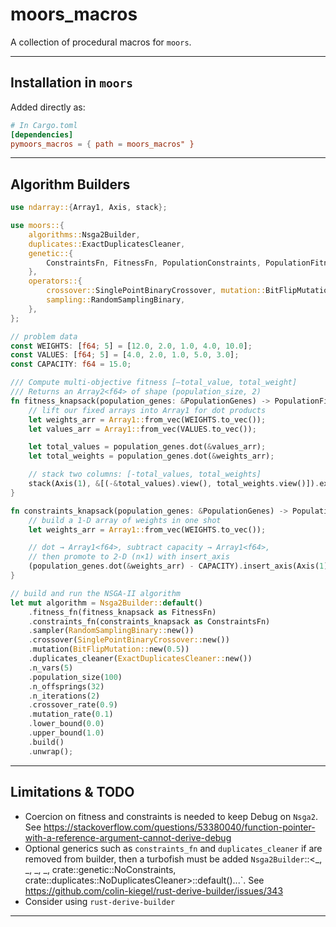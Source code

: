 # moors_macros

A collection of procedural macros for `moors`.

---

## Installation in `moors`

Added directly as:

```toml
# In Cargo.toml
[dependencies]
pymoors_macros = { path = moors_macros" }

```

---

## Algorithm Builders

```rust
use ndarray::{Array1, Axis, stack};

use moors::{
    algorithms::Nsga2Builder,
    duplicates::ExactDuplicatesCleaner,
    genetic::{
        ConstraintsFn, FitnessFn, PopulationConstraints, PopulationFitness, PopulationGenes,
    },
    operators::{
        crossover::SinglePointBinaryCrossover, mutation::BitFlipMutation,
        sampling::RandomSamplingBinary,
    },
};

// problem data
const WEIGHTS: [f64; 5] = [12.0, 2.0, 1.0, 4.0, 10.0];
const VALUES: [f64; 5] = [4.0, 2.0, 1.0, 5.0, 3.0];
const CAPACITY: f64 = 15.0;

/// Compute multi-objective fitness [–total_value, total_weight]
/// Returns an Array2<f64> of shape (population_size, 2)
fn fitness_knapsack(population_genes: &PopulationGenes) -> PopulationFitness {
    // lift our fixed arrays into Array1 for dot products
    let weights_arr = Array1::from_vec(WEIGHTS.to_vec());
    let values_arr = Array1::from_vec(VALUES.to_vec());

    let total_values = population_genes.dot(&values_arr);
    let total_weights = population_genes.dot(&weights_arr);

    // stack two columns: [-total_values, total_weights]
    stack(Axis(1), &[(-&total_values).view(), total_weights.view()]).expect("stack failed")
}

fn constraints_knapsack(population_genes: &PopulationGenes) -> PopulationConstraints {
    // build a 1-D array of weights in one shot
    let weights_arr = Array1::from_vec(WEIGHTS.to_vec());

    // dot → Array1<f64>, subtract capacity → Array1<f64>,
    // then promote to 2-D (n×1) with insert_axis
    (population_genes.dot(&weights_arr) - CAPACITY).insert_axis(Axis(1))
}

// build and run the NSGA-II algorithm
let mut algorithm = Nsga2Builder::default()
    .fitness_fn(fitness_knapsack as FitnessFn)
    .constraints_fn(constraints_knapsack as ConstraintsFn)
    .sampler(RandomSamplingBinary::new())
    .crossover(SinglePointBinaryCrossover::new())
    .mutation(BitFlipMutation::new(0.5))
    .duplicates_cleaner(ExactDuplicatesCleaner::new())
    .n_vars(5)
    .population_size(100)
    .n_offsprings(32)
    .n_iterations(2)
    .crossover_rate(0.9)
    .mutation_rate(0.1)
    .lower_bound(0.0)
    .upper_bound(1.0)
    .build()
    .unwrap();

```

---

## Limitations & TODO

- Coercion on fitness and constraints is needed to keep Debug on `Nsga2`. See https://stackoverflow.com/questions/53380040/function-pointer-with-a-reference-argument-cannot-derive-debug
- Optional generics such as `constraints_fn` and `duplicates_cleaner` if are removed from builder, then a turbofish must be added `Nsga2Builder`::<_, _, _, _, crate::genetic::NoConstraints, crate::duplicates::NoDuplicatesCleaner>::default()...`. See https://github.com/colin-kiegel/rust-derive-builder/issues/343
- Consider using `rust-derive-builder`

---
